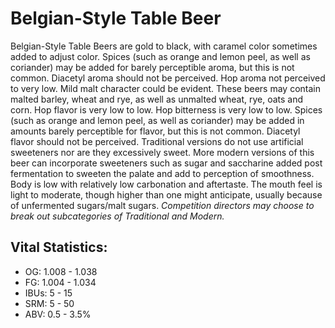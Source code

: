 # Belgian-Style Table Beer

Belgian-Style Table Beers are gold to black, with caramel color sometimes added to adjust color. Spices (such as orange and lemon peel, as well as coriander) may be added for barely perceptible aroma, but this is not common. Diacetyl aroma should not be perceived. Hop aroma not perceived to very low. Mild malt character could be evident. These beers may contain malted barley, wheat and rye, as well as unmalted wheat, rye, oats and corn. Hop flavor is very low to low. Hop bitterness is very low to low. Spices (such as orange and lemon peel, as well as coriander) may be added in amounts barely perceptible for flavor, but this is not common. Diacetyl flavor should not be perceived. Traditional versions do not use artificial sweeteners nor are they excessively sweet. More modern versions of this beer can incorporate sweeteners such as sugar and saccharine added post fermentation to sweeten the palate and add to perception of smoothness. Body is low with relatively low carbonation and aftertaste. The mouth feel is light to moderate, though higher than one might anticipate, usually because of unfermented sugars/malt sugars. _Competition directors may choose to break out subcategories of Traditional and Modern._

## Vital Statistics:

- OG: 1.008 - 1.038
- FG: 1.004 - 1.034
- IBUs: 5 - 15
- SRM: 5 - 50
- ABV: 0.5 - 3.5% 
